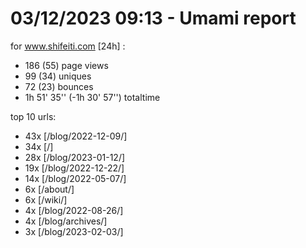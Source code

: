 # 03/12/2023 09:13 - Umami report
for www.shifeiti.com [24h] :

 - 186 (55) page views
 - 99 (34) uniques
 - 72 (23) bounces
 - 1h 51' 35'' (-1h 30' 57'') totaltime


top 10 urls:
 - 43x [/blog/2022-12-09/]
 - 34x [/]
 - 28x [/blog/2023-01-12/]
 - 19x [/blog/2022-12-22/]
 - 14x [/blog/2022-05-07/]
 - 6x [/about/]
 - 6x [/wiki/]
 - 4x [/blog/2022-08-26/]
 - 4x [/blog/archives/]
 - 3x [/blog/2023-02-03/]


